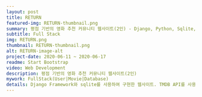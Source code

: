 ```yaml
---
layout: post
title: RETURN
featured-img: RETURN-thumbnail.png
summary: 평점 기반의 영화 추천 커뮤니티 웹사이트(2인) - Django, Python, Sqlite, Git
subtitle: Full Stack
img: RETURN.png
thumbnail: RETURN-thumbnail.png
alt: RETURN-image-alt
project-date: 2020-06-11 ~ 2020-06-17
readme: Start Bootstrap
video: Web Development
description: 평점 기반의 영화 추천 커뮤니티 웹사이트(2인)
mywork: FullStack(User|Movie|Database)
details: Django Framework와 sqlite를 사용하여 구현한 웹사이트. TMDB API를 사용하여 Database를 구축. 사용자의 영화 선호도(좋아요/싫어요)를 기반으로 장르에 점수를 매겨 사용자 맞춤형 영화를 추천하는 것이 목적. 
---
```

